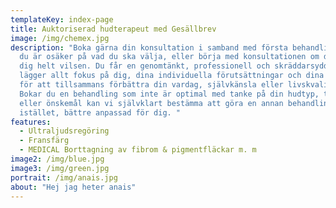 ```yaml
---
templateKey: index-page
title: Auktoriserad hudterapeut med Gesällbrev
image: /img/chemex.jpg
description: "Boka gärna din konsultation i samband med första behandlingen om
  du är osäker på vad du ska välja, eller börja med konsultationen om du känner
  dig helt vilsen. Du får en genomtänkt, professionell och skräddarsydd plan som
  lägger allt fokus på dig, dina individuella förutsättningar och dina önskemål
  för att tillsammans förbättra din vardag, självkänsla eller livskvalitet.
  Bokar du en behandling som inte är optimal med tanke på din hudtyp, tillstånd
  eller önskemål kan vi självklart bestämma att göra en annan behandling
  istället, bättre anpassad för dig. "
features:
  - Ultraljudsregöring
  - Fransfärg
  - MEDICAL Borttagning av fibrom & pigmentfläckar m. m
image2: /img/blue.jpg
image3: /img/green.jpg
portrait: /img/anais.jpg
about: "Hej jag heter anais"
---
```

